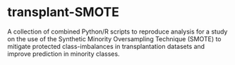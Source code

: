 # transplant-SMOTE
A collection of combined Python/R scripts to reproduce analysis for a study on the use of the Synthetic Minority Oversampling Technique (SMOTE) to mitigate protected class-imbalances in transplantation datasets and improve prediction in minority classes.
